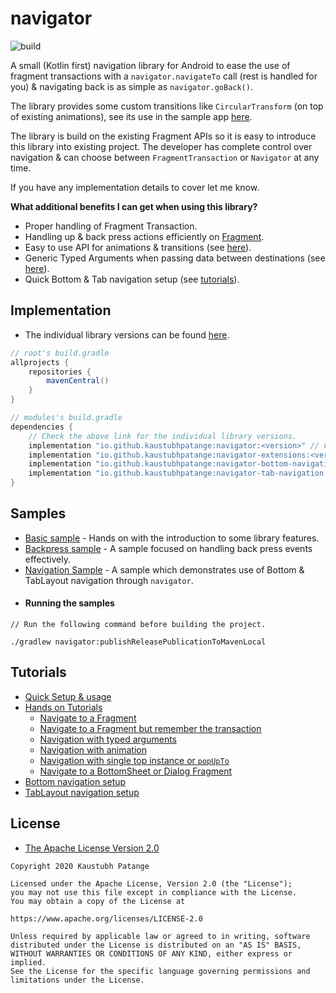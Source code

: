 # navigator

![build](https://github.com/KaustubhPatange/navigator/workflows/build/badge.svg)

A small (Kotlin first) navigation library for Android to ease the use of fragment transactions with a `navigator.navigateTo`
call (rest is handled for you) & navigating back is as simple as `navigator.goBack()`.

The library provides some custom transitions like `CircularTransform` (on top of existing animations), see its
use in the sample app [here](/samples/backpress-sample).

The library is build on the existing Fragment APIs so it is easy to introduce this library into existing project. The
developer has complete control over navigation & can choose between `FragmentTransaction` or `Navigator` at
any time.

If you have any implementation details to cover let me know.

**What additional benefits I can get when using this library?**

- Proper handling of Fragment Transaction.
- Handling up & back press actions efficiently on [Fragment](/samples/basic-sample).
- Easy to use API for animations & transitions (see [here](https://github.com/KaustubhPatange/navigator/wiki/Quick-Tutorials#navigation-with-animation)).
- Generic Typed Arguments when passing data between destinations (see [here](https://github.com/KaustubhPatange/navigator/wiki/Quick-Tutorials#navigation-with-typed-arguments)).
- Quick Bottom & Tab navigation setup (see [tutorials](#tutorials)).

## Implementation

- The individual library versions can be found [here](https://github.com/KaustubhPatange/navigator/wiki/Setup).

```groovy
// root's build.gradle
allprojects {
    repositories {
        mavenCentral()
    }
}
```

```groovy
// modules's build.gradle
dependencies {
    // Check the above link for the individual library versions.
    implementation "io.github.kaustubhpatange:navigator:<version>" // Core library (Required)
    implementation "io.github.kaustubhpatange:navigator-extensions:<version>" // Optional but recommended
    implementation "io.github.kaustubhpatange:navigator-bottom-navigation:<version>" // For setting up Bottom Navigation.
    implementation "io.github.kaustubhpatange:navigator-tab-navigation:<version>" // For setting up Tab Layout Navigation.
}
```

## Samples

- [Basic sample](/samples/basic-sample) - Hands on with the introduction to some library features.
- [Backpress sample](/samples/backpress-sample) - A sample focused on handling back press events effectively.
- [Navigation Sample](/samples/navigation-sample) - A sample which demonstrates use of Bottom & TabLayout navigation through `navigator`.
- #### **Running the samples**

```
// Run the following command before building the project.

./gradlew navigator:publishReleasePublicationToMavenLocal
```

## Tutorials

- [Quick Setup & usage](<https://github.com/KaustubhPatange/navigator/wiki/(Sample-1)-Quick-setup-&-usage>)
- [Hands on Tutorials](https://github.com/KaustubhPatange/navigator/wiki/Quick-Tutorials)
  - [Navigate to a Fragment](https://github.com/KaustubhPatange/navigator/wiki/Quick-Tutorials#navigate-to-fragment)
  - [Navigate to a Fragment but remember the transaction](https://github.com/KaustubhPatange/navigator/wiki/Quick-Tutorials#navigate-to-a-Fragment-but-remember-the-transaction)
  - [Navigation with typed arguments](https://github.com/KaustubhPatange/navigator/wiki/Quick-Tutorials#navigation-with-typed-arguments)
  - [Navigation with animation](https://github.com/KaustubhPatange/navigator/wiki/Quick-Tutorials#navigation-with-animation)
  - [Navigation with single top instance or `popUpTo`](https://github.com/KaustubhPatange/navigator/wiki/Quick-Tutorials#navigation-with-single-top-instance-or-popUpTo)
  - [Navigate to a BottomSheet or Dialog Fragment](https://github.com/KaustubhPatange/navigator/wiki/Quick-Tutorials#navigate-to-a-bottomSheet-or-dialog-fragment)
- [Bottom navigation setup](<https://github.com/KaustubhPatange/navigator/wiki/(Sample-2)-Bottom-navigation-setup>)
- [TabLayout navigation setup](<https://github.com/KaustubhPatange/navigator/wiki/(Sample-3)-Tab-Navigation>)

## License

- [The Apache License Version 2.0](https://www.apache.org/licenses/LICENSE-2.0.txt)

```
Copyright 2020 Kaustubh Patange

Licensed under the Apache License, Version 2.0 (the "License");
you may not use this file except in compliance with the License.
You may obtain a copy of the License at

https://www.apache.org/licenses/LICENSE-2.0

Unless required by applicable law or agreed to in writing, software
distributed under the License is distributed on an "AS IS" BASIS,
WITHOUT WARRANTIES OR CONDITIONS OF ANY KIND, either express or implied.
See the License for the specific language governing permissions and
limitations under the License.
```

